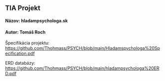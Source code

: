 ## TIA Projekt

#### Názov: hladampsychologa.sk

#### Autor: Tomáš Roch

Špecifikácia projektu: https://github.com/Thohmass/PSYCH/blob/main/Hladamspychologa%20Specification.pdf

ERD databázy: https://github.com/Thohmass/PSYCH/blob/main/hladampsychologa%20ERD.pdf
